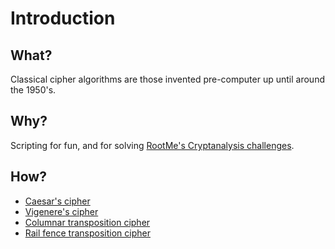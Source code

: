 # Introduction

## What?

Classical cipher algorithms are those invented pre-computer up until around the 1950's.

## Why?

Scripting for fun, and for solving [RootMe's Cryptanalysis challenges](https://www.root-me.org/en/Challenges/Cryptanalysis/).

## How?

* [Caesar's cipher](https://github.com/tymyrddin/scripts-classical-ciphers/tree/main/caesar)
* [Vigenere's cipher](https://github.com/tymyrddin/scripts-classical-ciphers/tree/main/vigenere)
* [Columnar transposition cipher](https://github.com/tymyrddin/scripts-classical-ciphers/tree/main/columnar)
* [Rail fence transposition cipher](https://github.com/tymyrddin/scripts-classical-ciphers/tree/main/railfence)